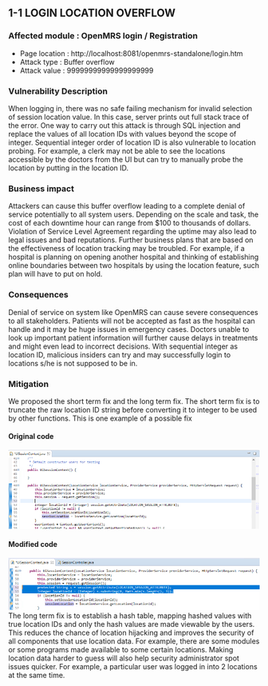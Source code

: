 ## 1-1 LOGIN LOCATION OVERFLOW

### Affected module : OpenMRS login / Registration
+ Page location : http://localhost:8081/openmrs-standalone/login.htm
+ Attack type : Buffer overflow
+ Attack value : 99999999999999999999

### Vulnerability Description
 When logging in, there was no safe failing mechanism for invalid selection of session location value. In this case, server prints out full stack trace of the error. One way to carry out this attack is through SQL injection and replace the values of all location IDs with values beyond the scope of integer. Sequential integer order of location ID is also vulnerable to location probing. For example, a clerk may not be able to see the locations accessible by the doctors from the UI but can try to manually probe the location by putting in the location ID. 

### Business impact
Attackers can cause this buffer overflow leading to a complete denial of service potentially to all system users. Depending on the scale and task, the cost of each downtime hour can range from $100 to thousands of dollars. Violation of Service Level Agreement regarding the uptime may also lead to legal issues and bad reputations. Further business plans that are based on the effectiveness of location tracking may be troubled. For example, if a hospital is planning on opening another hospital and thinking of establishing online boundaries between two hospitals by using the location feature, such plan will have to put on hold.

### Consequences
Denial of service on system like OpenMRS can cause severe consequences to all stakeholders. Patients will not be accepted as fast as the hospital can handle and it may be huge issues in emergency cases. Doctors unable to look up important patient information will further cause delays in treatments and might even lead to incorrect decisions. With sequential integer as location ID, malicious insiders can try and may successfully login to locations s/he is not supposed to be in.

### Mitigation
We proposed the short term fix and the long term fix.
The short term fix is to truncate the raw location ID string before converting it to integer to be used by other functions. This is one example of a possible fix

#### Original code
![alt text](https://github.com/genterist/openMRS-Security/blob/master/4-SecurityPrinciples/images/t-fix1.png)
<br/>

#### Modified code
![alt text](https://github.com/genterist/openMRS-Security/blob/master/4-SecurityPrinciples/images/t-fix2.png)
<br/>
The long term fix is to establish a hash table, mapping hashed values with true location IDs and only the hash values are made viewable by the users. This reduces the chance of location hijacking and improves the security of all components that use location data. For example, there are some modules or some programs made available to some certain locations. Making location data harder to guess will also help security administrator spot issues quicker. For example, a particular user was logged in into 2 locations at the same time.



